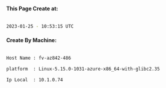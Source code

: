 
   
#### This Page Create at:

```bash

2023-01-25 - 10:53:15 UTC

```

#### Create By Machine:

```bash

Host Name : fv-az842-486

platform  : Linux-5.15.0-1031-azure-x86_64-with-glibc2.35

Ip Local  : 10.1.0.74

```


